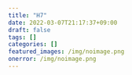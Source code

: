 ```yaml
---
title: "H7"
date: 2022-03-07T21:17:37+09:00
draft: false
tags: []
categories: []
featured_images: /img/noimage.png
onerror: /img/noimage.png
---
```


